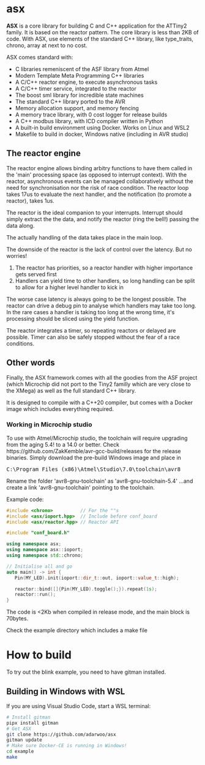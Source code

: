 # asx
<b>ASX</b> is a core library for building C and C++ application for the ATTiny2 family.
It is based on the reactor pattern.
The core library is less than 2KB of code.
With ASX, use elements of the standard C++ library, like type_traits, chrono, array at
next to no cost.

ASX comes standard with:
<ul>
   <li>C libraries remeniscent of the ASF library from Atmel</li>
   <li>Modern Template Meta Programming C++ libraries</li>
   <li>A C/C++ reactor engine, to execute asynchronous tasks</li>
   <li>A C/C++ timer service, integrated to the reactor</li>
   <li>The boost sml library for incredible state machines</li>
   <li>The standard C++ library ported to the AVR</li>
   <li>Memory allocation support, and memory fencing</li>
   <li>A memory trace library, with 0 cost logger for release builds</li>
   <li>A C++ modbus library, with ICD compiler written in Python</li>
   <li>A built-in build environment using Docker. Works on Linux and WSL2</li>
   <li>Makefile to build in docker, Windows native (including in AVR studio)</li>
</ul>

<h2>The reactor engine</h2>
The reactor engine allows binding arbitry functions to have them called in the 'main' processing space (as opposed to interrupt context).
With the reactor, asynchronous events can be managed collaboratively without the need for synchronisation nor the risk of race condition.
The reactor loop takes 17us to evaluate the next handler, and the notification (to promote a reactor), takes 1us.

The reactor is the ideal companion to your interrupts. Interrupt should simply extract the the data, and notify the reactor (ring the bell!) passing the data along.

The actually handling of the data takes place in the main loop.

The downside of the reactor is the lack of control over the latency.
But no worries!
1. The reactor has priorities, so a reactor handler with higher importance gets served first
2. Handlers can yield time to other handlers, so long handling can be split to allow for a higher level handler to kick in

The worse case latency is always going to be the longest possible.
The reactor can drive a debug pin to analyse which handlers may take too long.
In the rare cases a handler is taking too long at the wrong time, it's processing should be sliced using the yield function.

The reactor integrates a timer, so repeating reactors or delayed are possible.
Timer can also be safely stopped without the fear of a race conditions.

<h2> Other words </h2>
Finally, the ASX framework comes with all the goodies from the ASF project (which Microchip did not port to the Tiny2 familly which are very close to the XMega) as well as the full standard C++ library.

It is designed to compile with a C++20 compiler, but comes with a Docker image which includes everything required.

<h3> Working in Microchip studio </h3>
To use with Atmel/Microchip studio, the toolchain will require upgrading from the aging 5.4! to a 14.0 or better.
Check https://github.com/ZakKemble/avr-gcc-build/releases for the release binaries.
Simply download the pre-build Windows image and place in
<pre>C:\Program Files (x86)\Atmel\Studio\7.0\toolchain\avr8</pre>
Rename the folder 'avr8-gnu-toolchain' as 'avr8-gnu-toolchain-5.4'
...and create a link 'avr8-gnu-toolchain' pointing to the toolchain.

Example code:

```C++
#include <chrono>          // For the ""s
#include <asx/ioport.hpp>  // Include before conf_board
#include <asx/reactor.hpp> // Reactor API

#include "conf_board.h"

using namespace asx;
using namespace asx::ioport;
using namespace std::chrono;

// Initialise all and go
auto main() -> int {
   Pin(MY_LED).init(ioport::dir_t::out, ioport::value_t::high);

   reactor::bind([]{Pin(MY_LED).toggle();}).repeat(1s);
   reactor::run();
}
```

The code is <2Kb when compiled in release mode, and the main block is 70bytes.

Check the example directory which includes a make file

<h1>How to build</h1>

To try out the blink example, you need to have gitman installed.

<h2>Building in Windows with WSL</h2>
If you are using Visual Studio Code, start a WSL terminal:

```sh
# Install gitman
pipx install gitman
# Get ASX
git clone https://github.com/adarwoo/asx
gitman update
# Make sure Docker-CE is running in Windows!
cd example
make
```

